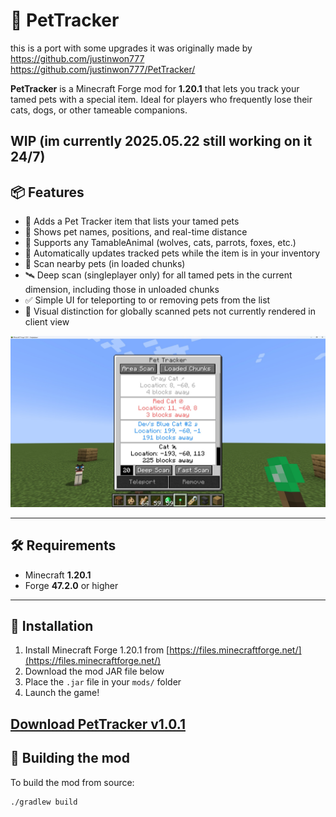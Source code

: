 # 🐾 PetTracker

this is a port with some upgrades 
it was originally made by https://github.com/justinwon777
https://github.com/justinwon777/PetTracker/

**PetTracker** is a Minecraft Forge mod for **1.20.1** that lets you track your tamed pets with a special item. Ideal for players who frequently lose their cats, dogs, or other tameable companions.

WIP (im currently 2025.05.22 still working on it 24/7)
---

## 📦 Features

- 🧭 Adds a Pet Tracker item that lists your tamed pets
- 📍 Shows pet names, positions, and real-time distance
- 🐺 Supports any TamableAnimal (wolves, cats, parrots, foxes, etc.)
- 🔄 Automatically updates tracked pets while the item is in your inventory
- 🧭 Scan nearby pets (in loaded chunks)
- 🛰️ Deep scan (singleplayer only) for all tamed pets in the current dimension, including those in unloaded chunks
- ✅ Simple UI for teleporting to or removing pets from the list
- 🎨 Visual distinction for globally scanned pets not currently rendered in client view


![Pet Tracker UI](demo.jpg)

---

## 🛠 Requirements

- Minecraft **1.20.1**
- Forge **47.2.0** or higher

---

## 🚀 Installation

1. Install Minecraft Forge 1.20.1 from [https://files.minecraftforge.net/](https://files.minecraftforge.net/)
2. Download the mod JAR file below
3. Place the `.jar` file in your `mods/` folder
4. Launch the game!

[Download PetTracker v1.0.1](https://github.com/jaxx0rr/PetTracker/releases/download/v1.0.2/pettracker-1.0.1-1.20.2.jar)
---

## 🔧 Building the mod

To build the mod from source:

```bash
./gradlew build
